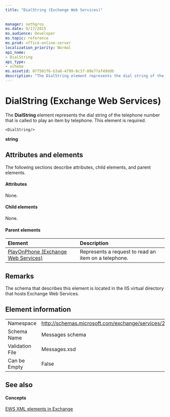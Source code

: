 ```yaml
---
title: "DialString (Exchange Web Services)"
 
 
manager: sethgros
ms.date: 9/17/2015
ms.audience: Developer
ms.topic: reference
ms.prod: office-online-server
localization_priority: Normal
api_name:
- DialString
api_type:
- schema
ms.assetid: 077501f6-b3a8-4799-8c37-09e77af49ddb
description: "The DialString element represents the dial string of the telephone number that is called to play an item by telephone. This element is required."
---
```


# DialString (Exchange Web Services)

The **DialString** element represents the dial string of the telephone number that is called to play an item by telephone. This element is required. 
  
```
<DialString/>
```

 **string**
## Attributes and elements

The following sections describe attributes, child elements, and parent elements.
  
#### Attributes

None.
  
#### Child elements

None.
  
#### Parent elements

|**Element**|**Description**|
|:-----|:-----|
|[PlayOnPhone (Exchange Web Services)](playonphone-exchange-web-services.md) <br/> |Represents a request to read an item on a telephone.  <br/> |
   
## Remarks

The schema that describes this element is located in the IIS virtual directory that hosts Exchange Web Services.
  
## Element information

|||
|:-----|:-----|
|Namespace  <br/> |http://schemas.microsoft.com/exchange/services/2006/messages  <br/> |
|Schema Name  <br/> |Messages schema  <br/> |
|Validation File  <br/> |Messages.xsd  <br/> |
|Can be Empty  <br/> |False  <br/> |
   
## See also

#### Concepts

[EWS XML elements in Exchange](ews-xml-elements-in-exchange.md)

